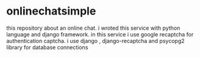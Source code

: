 # onlinechatsimple
this repository about an online chat.
i wroted this service with python language and django framework.
in this service i use google recaptcha for authentication captcha.
i use django , django-recaptcha and psycopg2 library for database connections
